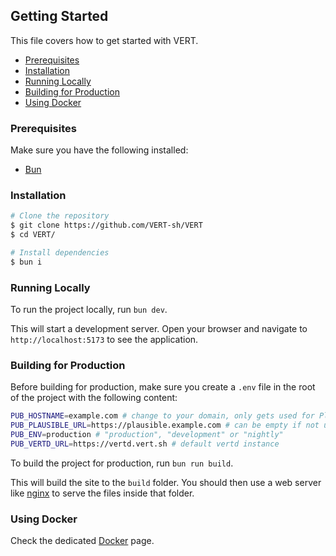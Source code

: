 ## Getting Started

This file covers how to get started with VERT.

- [Prerequisites](#prerequisites)
- [Installation](#installation)
- [Running Locally](#running-locally)
- [Building for Production](#building-for-production)
- [Using Docker](#using-docker)

### Prerequisites
Make sure you have the following installed:
- [Bun](https://bun.sh/)

### Installation
```sh
# Clone the repository
$ git clone https://github.com/VERT-sh/VERT
$ cd VERT/

# Install dependencies
$ bun i
```

### Running Locally

To run the project locally, run `bun dev`.

This will start a development server. Open your browser and navigate to `http://localhost:5173` to see the application.

### Building for Production

Before building for production, make sure you create a `.env` file in the root of the project with the following content:

```sh
PUB_HOSTNAME=example.com # change to your domain, only gets used for Plausible (for now)
PUB_PLAUSIBLE_URL=https://plausible.example.com # can be empty if not using Plausible
PUB_ENV=production # "production", "development" or "nightly"
PUB_VERTD_URL=https://vertd.vert.sh # default vertd instance
```

To build the project for production, run `bun run build`.

This will build the site to the `build` folder. You should then use a web server like [nginx](https://nginx.org) to serve the files inside that folder.

### Using Docker

Check the dedicated [Docker](./DOCKER.md) page.